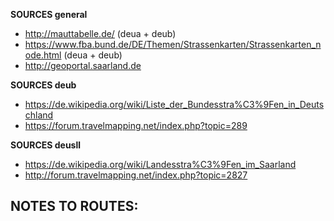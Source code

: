﻿**SOURCES general**
- http://mauttabelle.de/ (deua + deub)
- https://www.fba.bund.de/DE/Themen/Strassenkarten/Strassenkarten_node.html (deua + deub)
- http://geoportal.saarland.de

**SOURCES deub**
- https://de.wikipedia.org/wiki/Liste_der_Bundesstra%C3%9Fen_in_Deutschland
- https://forum.travelmapping.net/index.php?topic=289

**SOURCES deusll**
- https://de.wikipedia.org/wiki/Landesstra%C3%9Fen_im_Saarland
- http://forum.travelmapping.net/index.php?topic=2827

**NOTES TO ROUTES:**
- 
